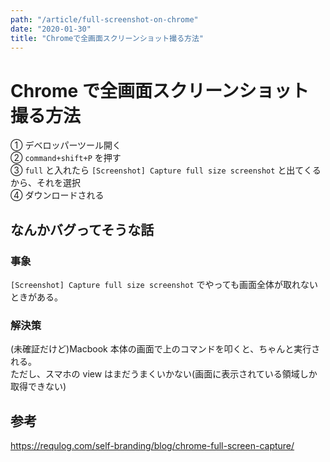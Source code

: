 ```yaml
---
path: "/article/full-screenshot-on-chrome"
date: "2020-01-30"
title: "Chromeで全画面スクリーンショット撮る方法"
---
```


# Chrome で全画面スクリーンショット撮る方法

① デベロッパーツール開く  
② `command+shift+P` を押す  
③ `full` と入れたら `[Screenshot] Capture full size screenshot` と出てくるから、それを選択  
④ ダウンロードされる

## なんかバグってそうな話

### 事象

`[Screenshot] Capture full size screenshot` でやっても画面全体が取れないときがある。

### 解決策

(未確証だけど)Macbook 本体の画面で上のコマンドを叩くと、ちゃんと実行される。  
ただし、スマホの view はまだうまくいかない(画面に表示されている領域しか取得できない)

## 参考

https://requlog.com/self-branding/blog/chrome-full-screen-capture/
